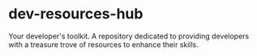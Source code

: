 # dev-resources-hub
Your developer's toolkit. A repository dedicated to providing developers with a treasure trove of resources to enhance their skills.
